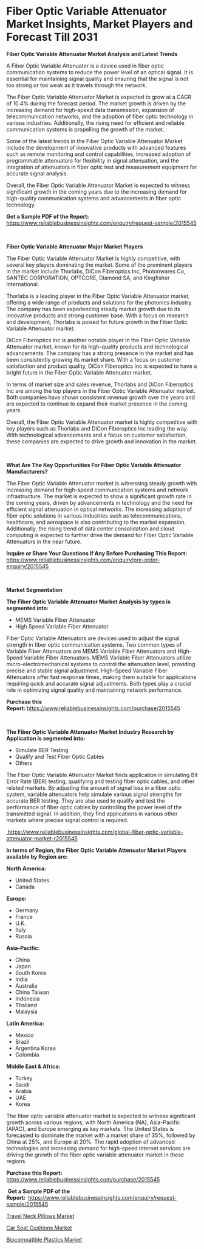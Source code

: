 <p><h1>Fiber Optic Variable Attenuator Market Insights, Market Players and Forecast Till 2031</h1></p><p><strong>Fiber Optic Variable Attenuator Market Analysis and Latest Trends</strong></p>
<p><p>A Fiber Optic Variable Attenuator is a device used in fiber optic communication systems to reduce the power level of an optical signal. It is essential for maintaining signal quality and ensuring that the signal is not too strong or too weak as it travels through the network.</p><p>The Fiber Optic Variable Attenuator Market is expected to grow at a CAGR of 10.4% during the forecast period. The market growth is driven by the increasing demand for high-speed data transmission, expansion of telecommunication networks, and the adoption of fiber optic technology in various industries. Additionally, the rising need for efficient and reliable communication systems is propelling the growth of the market.</p><p>Some of the latest trends in the Fiber Optic Variable Attenuator Market include the development of innovative products with advanced features such as remote monitoring and control capabilities, increased adoption of programmable attenuators for flexibility in signal attenuation, and the integration of attenuators in fiber optic test and measurement equipment for accurate signal analysis.</p><p>Overall, the Fiber Optic Variable Attenuator Market is expected to witness significant growth in the coming years due to the increasing demand for high-quality communication systems and advancements in fiber optic technology.</p></p>
<p><strong>Get a Sample PDF of the Report:&nbsp;</strong> <a href="https://www.reliablebusinessinsights.com/enquiry/request-sample/2015545">https://www.reliablebusinessinsights.com/enquiry/request-sample/2015545</a></p>
<p>&nbsp;</p>
<p><strong>Fiber Optic Variable Attenuator Major Market Players</strong></p>
<p><p>The Fiber Optic Variable Attenuator Market is highly competitive, with several key players dominating the market.  Some of the prominent players in the market include Thorlabs, DiCon Fiberoptics Inc, Photonwares Co, SANTEC CORPORATION, OPTCORE, Diamond SA, and Kingfisher International. </p><p>Thorlabs is a leading player in the Fiber Optic Variable Attenuator market, offering a wide range of products and solutions for the photonics industry. The company has been experiencing steady market growth due to its innovative products and strong customer base. With a focus on research and development, Thorlabs is poised for future growth in the Fiber Optic Variable Attenuator market.</p><p>DiCon Fiberoptics Inc is another notable player in the Fiber Optic Variable Attenuator market, known for its high-quality products and technological advancements. The company has a strong presence in the market and has been consistently growing its market share. With a focus on customer satisfaction and product quality, DiCon Fiberoptics Inc is expected to have a bright future in the Fiber Optic Variable Attenuator market.</p><p>In terms of market size and sales revenue, Thorlabs and DiCon Fiberoptics Inc are among the top players in the Fiber Optic Variable Attenuator market. Both companies have shown consistent revenue growth over the years and are expected to continue to expand their market presence in the coming years.</p><p>Overall, the Fiber Optic Variable Attenuator market is highly competitive with key players such as Thorlabs and DiCon Fiberoptics Inc leading the way. With technological advancements and a focus on customer satisfaction, these companies are expected to drive growth and innovation in the market.</p></p>
<p>&nbsp;</p>
<p><strong>What Are The Key Opportunities For Fiber Optic Variable Attenuator Manufacturers?</strong></p>
<p><p>The Fiber Optic Variable Attenuator market is witnessing steady growth with increasing demand for high-speed communication systems and network infrastructure. The market is expected to show a significant growth rate in the coming years, driven by advancements in technology and the need for efficient signal attenuation in optical networks. The increasing adoption of fiber optic solutions in various industries such as telecommunications, healthcare, and aerospace is also contributing to the market expansion. Additionally, the rising trend of data center consolidation and cloud computing is expected to further drive the demand for Fiber Optic Variable Attenuators in the near future.</p></p>
<p><strong>Inquire or Share Your Questions If Any Before Purchasing This Report:</strong> <a href="https://www.reliablebusinessinsights.com/enquiry/pre-order-enquiry/2015545">https://www.reliablebusinessinsights.com/enquiry/pre-order-enquiry/2015545</a></p>
<p>&nbsp;</p>
<p><strong>Market Segmentation</strong></p>
<p><strong>The Fiber Optic Variable Attenuator Market Analysis by types is segmented into:</strong></p>
<p><ul><li>MEMS Variable Fiber Attenuator</li><li>High Speed Variable Fiber Attenuator</li></ul></p>
<p><p>Fiber Optic Variable Attenuators are devices used to adjust the signal strength in fiber optic communication systems. Two common types of Variable Fiber Attenuators are MEMS Variable Fiber Attenuators and High-Speed Variable Fiber Attenuators. MEMS Variable Fiber Attenuators utilize micro-electromechanical systems to control the attenuation level, providing precise and stable signal adjustment. High-Speed Variable Fiber Attenuators offer fast response times, making them suitable for applications requiring quick and accurate signal adjustments. Both types play a crucial role in optimizing signal quality and maintaining network performance.</p></p>
<p><strong>Purchase this Report:&nbsp;</strong><a href="https://www.reliablebusinessinsights.com/purchase/2015545">https://www.reliablebusinessinsights.com/purchase/2015545</a></p>
<p>&nbsp;</p>
<p><strong>The Fiber Optic Variable Attenuator Market Industry Research by Application is segmented into:</strong></p>
<p><ul><li>Simulate BER Testing</li><li>Qualify and Test Fiber Optic Cables</li><li>Others</li></ul></p>
<p><p>The Fiber Optic Variable Attenuator Market finds application in simulating Bit Error Rate (BER) testing, qualifying and testing fiber optic cables, and other related markets. By adjusting the amount of signal loss in a fiber optic system, variable attenuators help simulate various signal strengths for accurate BER testing. They are also used to qualify and test the performance of fiber optic cables by controlling the power level of the transmitted signal. In addition, they find applications in various other markets where precise signal control is required.</p></p>
<p><a href="https://www.reliablebusinessinsights.com/global-fiber-optic-variable-attenuator-market-r2015545">&nbsp;https://www.reliablebusinessinsights.com/global-fiber-optic-variable-attenuator-market-r2015545</a></p>
<p><strong>In terms of Region, the Fiber Optic Variable Attenuator Market Players available by Region are:</strong></p>
<p>
    <p> <strong> North America: </strong>
        <ul>
            <li>United States</li>
            <li>Canada</li>
        </ul>
        </p> 
    <p> <strong> Europe: </strong>
        <ul>
            <li>Germany</li>
            <li>France</li>
            <li>U.K.</li>
            <li>Italy</li>
            <li>Russia</li>
        </ul>
        </p> 
    <p> <strong> Asia-Pacific: </strong>
        <ul>
            <li>China</li>
            <li>Japan</li>
            <li>South Korea</li>
            <li>India</li>
            <li>Australia</li>
            <li>China Taiwan</li>
            <li>Indonesia</li>
            <li>Thailand</li>
            <li>Malaysia</li>
        </ul>
        </p> 
    <p> <strong> Latin America: </strong>
        <ul>
            <li>Mexico</li>
            <li>Brazil</li>
            <li>Argentina Korea</li>
            <li>Colombia</li>
        </ul>
        </p> 
    <p> <strong> Middle East & Africa: </strong>
        <ul>
            <li>Turkey</li>
            <li>Saudi</li>
            <li>Arabia</li>
            <li>UAE</li>
            <li>Korea</li>
        </ul>
    </p>
    </p>
<p><p>The fiber optic variable attenuator market is expected to witness significant growth across various regions, with North America (NA), Asia-Pacific (APAC), and Europe emerging as key markets. The United States is forecasted to dominate the market with a market share of 35%, followed by China at 25%, and Europe at 20%. The rapid adoption of advanced technologies and increasing demand for high-speed internet services are driving the growth of the fiber optic variable attenuator market in these regions.</p></p>
<p><strong>Purchase this Report: </strong><a href="https://www.reliablebusinessinsights.com/purchase/2015545">https://www.reliablebusinessinsights.com/purchase/2015545</a></p>
<p>&nbsp;<strong>Get a Sample PDF of the Report:&nbsp;&nbsp;</strong><a href="https://www.reliablebusinessinsights.com/enquiry/request-sample/2015545">https://www.reliablebusinessinsights.com/enquiry/request-sample/2015545</a></p>
<p><strong></strong></p>
<p><p><a href="https://github.com/nlnlwane1/Market-Research-Report-List-1/blob/main/travel-neck-pillows-market.md">Travel Neck Pillows Market</a></p><p><a href="https://github.com/kairirfan6/Market-Research-Report-List-1/blob/main/car-seat-cushions-market.md">Car Seat Cushions Market</a></p><p><a href="https://view.publitas.com/reportprime-1/biocompatible-plastics-industry-analysis-report-its-market-size-share-trends-by-application-region-competitive-strategies-2024-2031/">Biocompatible Plastics Market</a></p></p>
